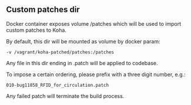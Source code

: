 ## Custom patches dir

Docker container exposes volume /patches which will be used to import custom patches to Koha.

By default, this dir will be mounted as volume by docker param:

    -v /vagrant/koha-patched/patches:/patches

Any file in this dir ending in .patch will be applied to codebase.

To impose a certain ordering, please prefix with a three digit number, e.g.:

    010-bug11858_RFID_for_circulation.patch

Any failed patch will terminate the build process.

